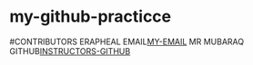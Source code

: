 # my-github-practicce

#CONTRIBUTORS
ERAPHEAL
EMAIL[MY-EMAIL](erapheal121@gmail.com)
MR MUBARAQ
GITHUB[INSTRUCTORS-GITHUB](http://github.com/mubarraqqq)
